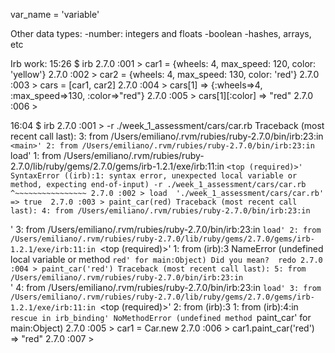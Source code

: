 var_name = 'variable'

Other data types: 
-number: integers and floats
-boolean
-hashes, arrays, etc


Irb work:
15:26 $ irb
2.7.0 :001 > car1 = {wheels: 4, max_speed: 120, color: 'yellow'}
2.7.0 :002 > car2 = {wheels: 4, max_speed: 130, color: 'red'}
2.7.0 :003 > cars = [car1, car2]
2.7.0 :004 > cars[1]
 => {:wheels=>4, :max_speed=>130, :color=>"red"} 
2.7.0 :005 > cars[1][:color]
 => "red" 
2.7.0 :006 > 

16:04 $ irb
2.7.0 :001 > -r ./week_1_assessment/cars/car.rb
Traceback (most recent call last):
        3: from /Users/emiliano/.rvm/rubies/ruby-2.7.0/bin/irb:23:in `<main>'
        2: from /Users/emiliano/.rvm/rubies/ruby-2.7.0/bin/irb:23:in `load'
        1: from /Users/emiliano/.rvm/rubies/ruby-2.7.0/lib/ruby/gems/2.7.0/gems/irb-1.2.1/exe/irb:11:in `<top (required)>'
SyntaxError ((irb):1: syntax error, unexpected local variable or method, expecting end-of-input)
-r ./week_1_assessment/cars/car.rb
     ^~~~~~~~~~~~~~~~~
2.7.0 :002 > load  './week_1_assessment/cars/car.rb'
 => true 
2.7.0 :003 > paint_car(red)
Traceback (most recent call last):
        4: from /Users/emiliano/.rvm/rubies/ruby-2.7.0/bin/irb:23:in `<main>'
        3: from /Users/emiliano/.rvm/rubies/ruby-2.7.0/bin/irb:23:in `load'
        2: from /Users/emiliano/.rvm/rubies/ruby-2.7.0/lib/ruby/gems/2.7.0/gems/irb-1.2.1/exe/irb:11:in `<top (required)>'
        1: from (irb):3
NameError (undefined local variable or method `red' for main:Object)
Did you mean?  redo
2.7.0 :004 > paint_car('red')
Traceback (most recent call last):
        5: from /Users/emiliano/.rvm/rubies/ruby-2.7.0/bin/irb:23:in `<main>'
        4: from /Users/emiliano/.rvm/rubies/ruby-2.7.0/bin/irb:23:in `load'
        3: from /Users/emiliano/.rvm/rubies/ruby-2.7.0/lib/ruby/gems/2.7.0/gems/irb-1.2.1/exe/irb:11:in `<top (required)>'
        2: from (irb):3
        1: from (irb):4:in `rescue in irb_binding'
NoMethodError (undefined method `paint_car' for main:Object)
2.7.0 :005 > car1 = Car.new
2.7.0 :006 > car1.paint_car('red')
 => "red" 
2.7.0 :007 > 

